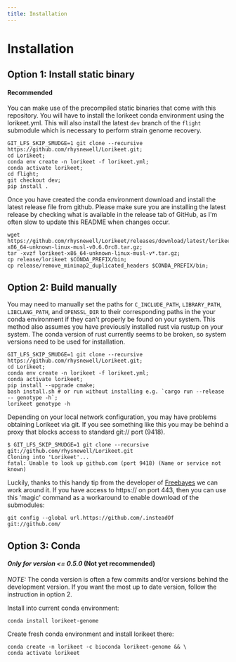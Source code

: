 ```yaml
---
title: Installation
---
```


Installation
========

## Option 1: Install static binary 
#### Recommended
You can make use of the precompiled static binaries that come with this repository. You will have to install the lorikeet
conda environment using the lorikeet.yml. This will also install the latest `dev` branch of the `flight` submodule which 
is necessary to perform strain genome recovery.
```
GIT_LFS_SKIP_SMUDGE=1 git clone --recursive https://github.com/rhysnewell/Lorikeet.git;
cd Lorikeet;
conda env create -n lorikeet -f lorikeet.yml;
conda activate lorikeet;
cd flight;
git checkout dev;
pip install .
```

Once you have created the conda environment download and install the latest release file from github. Please make sure
you are installing the latest release by checking what is available in the release tab of GitHub, as I'm often slow to update
this README when changes occur.
```
wget https://github.com/rhysnewell/Lorikeet/releases/download/latest/lorikeet-x86_64-unknown-linux-musl-v0.6.0rc8.tar.gz;
tar -xvzf lorikeet-x86_64-unknown-linux-musl-v*.tar.gz;
cp release/lorikeet $CONDA_PREFIX/bin;
cp release/remove_minimap2_duplicated_headers $CONDA_PREFIX/bin;
```

## Option 2: Build manually
You may need to manually set the paths for `C_INCLUDE_PATH`, `LIBRARY_PATH`, `LIBCLANG_PATH`, and `OPENSSL_DIR` to their corresponding
paths in the your conda environment if they can't properly be found on your system. This method also assumes you have 
previously installed rust via rustup on your system. The conda version of rust currently seems to be broken, so system 
versions need to be used for installation.
```
GIT_LFS_SKIP_SMUDGE=1 git clone --recursive https://github.com/rhysnewell/Lorikeet.git;
cd Lorikeet;
conda env create -n lorikeet -f lorikeet.yml; 
conda activate lorikeet;
pip install --upgrade cmake;
bash install.sh # or run without installing e.g. `cargo run --release -- genotype -h`;
lorikeet genotype -h
```

Depending on your local network configuration, you may have problems obtaining Lorikeet via git.
If you see something like this you may be behind a proxy that blocks access to standard git:// port (9418).

```
$ GIT_LFS_SKIP_SMUDGE=1 git clone --recursive git://github.com/rhysnewell/Lorikeet.git
Cloning into 'Lorikeet'...
fatal: Unable to look up github.com (port 9418) (Name or service not known)
```

Luckily, thanks to this handy tip from the developer of [Freebayes](https://github.com/ekg/freebayes) we can work around it.
If you have access to https:// on port 443, then you can use this 'magic' command as a workaround to enable download of the submodules:

```
git config --global url.https://github.com/.insteadOf git://github.com/
```

## Option 3: Conda 
#### *Only for version <= 0.5.0* (Not yet recommended)

*NOTE:* The conda version is often a few commits and/or versions behind the development version. If you want the most
up to date version, follow the instruction in option 2. 

Install into current conda environment:
```
conda install lorikeet-genome
```

Create fresh conda environment and install lorikeet there:
```
conda create -n lorikeet -c bioconda lorikeet-genome && \
conda activate lorikeet
```
